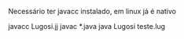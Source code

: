 Necessário ter javacc instalado, em linux já é nativo

javacc Lugosi.jj
javac *.java
java Lugosi teste.lug
